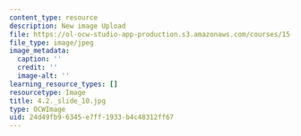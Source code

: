 ```yaml
---
content_type: resource
description: New image Upload
file: https://ol-ocw-studio-app-production.s3.amazonaws.com/courses/15-s21-nuts-and-bolts-of-business-plans-january-iap-2014/24d49fb96345e7ff1933b4c48312ff67_4.2._slide_10.jpg
file_type: image/jpeg
image_metadata:
  caption: ''
  credit: ''
  image-alt: ''
learning_resource_types: []
resourcetype: Image
title: 4.2._slide_10.jpg
type: OCWImage
uid: 24d49fb9-6345-e7ff-1933-b4c48312ff67
---
```

